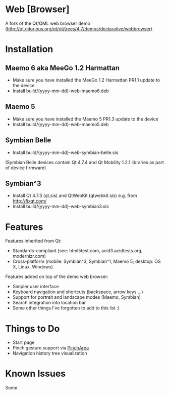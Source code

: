 Web [Browser]
================

A fork of the Qt/QML web browser demo (http://qt.gitorious.org/qt/qt/trees/4.7/demos/declarative/webbrowser).

Installation
================

Maemo 6 aka MeeGo 1.2 Harmattan
----------------

* Make sure you have installed the MeeGo 1.2 Harmattan PR1.1 update to the device
* Install build/{yyyy-mm-dd}-web-maemo6.deb

Maemo 5
----------------

* Make sure you have installed the Maemo 5 PR1.3 update to the device
* Install build/{yyyy-mm-dd}-web-maemo5.deb

Symbian Belle
----------------

* Install build/{yyyy-mm-dd}-web-symbian-belle.sis

(Symbian Belle devices contain Qt 4.7.4 and Qt Mobility 1.2.1 libraries as part of device firmware)

Symbian^3
----------------

* Install Qt 4.7.3 (qt.sis) and QtWebKit (qtwebkit.sis) e.g. from http://fixqt.com/
* Install build/{yyyy-mm-dd}-web-symbian3.sis

Features
================

Features inherited from Qt:

* Standards-compliant (see: html5test.com, acid3.acidtests.org, modernizr.com)
* Cross-platform (mobile: Symbian^3, Symbian^1, Maemo 5; desktop: OS X, Linux, Windows)

Features added on top of the demo web browser:

* Simpler user interface
* Keyboard navigation and shortcuts (backspace, arrow keys ...)
* Support for portrait and landscape modes (Maemo, Symbian)
* Search integration into location bar
* Some other things I've forgotten to add to this list :)

Things to Do
================

* Start page
* Pinch gesture support via [PinchArea](http://doc.qt.nokia.com/4.7-snapshot/qml-pincharea.html)
* Navigation history tree visualization

Known Issues
================

Some.